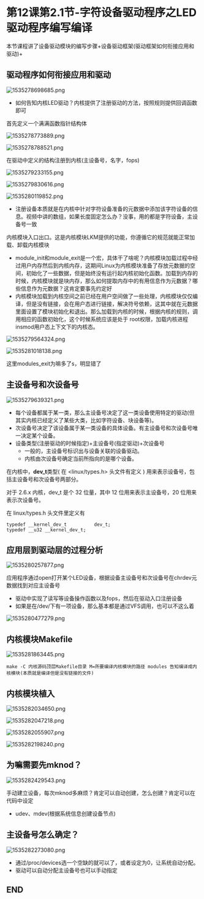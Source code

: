 # 第12课第2.1节-字符设备驱动程序之LED驱动程序编写编译

本节课程讲了设备驱动模块的编写步骤+设备驱动框架(驱动框架如何衔接应用和驱动)+

## 驱动程序如何衔接应用和驱动

![1535278698685.png](image/1535278698685.png)

* 如何告知内核LED驱动？内核提供了注册驱动的方法，按照规则提供回调函数即可

首先定义一个满满函数指针结构体

![1535278773889.png](image/1535278773889.png)

![1535278788521.png](image/1535278788521.png)

在驱动中定义的结构注册到内核(主设备号，名字，fops)

![1535279233155.png](image/1535279233155.png)

![1535279830616.png](image/1535279830616.png)

![1535280119852.png](image/1535280119852.png)

* 注册设备本质就是在内核中针对字符设备准备的元数据中添加该字符设备的信息。视频中讲的数组，如果长度固定怎么办？没事，用的都是字符设备，主设备号一致

内核模块入口出口。这是内核模块LKM提供的功能，你遵循它的规范就能正常加载、卸载内核模块

* module_init和module_exit是一个宏，具体干了啥呢？内核模块加载过程中经过用户内存然后到内核内存，这期间Linux为内核模块准备了存放元数据的空间，初始化了一些数据，但是始终没有运行起内核初始化函数。加载到内存的时候，内核模块就是块内存，那么如何提取内存中的有用信息作为元数据？哪些信息作为元数据？这肯定要事先约定好
* 内核模块加载到内核空间之前已经在用户空间做了一些处理，内核模块仅仅编译，但是没有链接，会在用户态进行链接，解决符号依赖，这其中就在元数据里面设置了模块初始化和退出。那么加载到内核的时候，根据内核的规则，调用相应的函数初始化，这个时候系统应该是处于 root权限，加载内核进程insmod用户态上下文下的内核态。

![1535279564324.png](image/1535279564324.png)

![1535281018138.png](image/1535281018138.png)

这里modules_exit为嘛多了s，明显错了

## 主设备号和次设备号

![1535279639321.png](image/1535279639321.png)

* 每个设备都属于某一类，那么主设备号决定了这一类设备使用特定的驱动(但其实内核已经定义了某些大类，比如字符设备、块设备等)。
* 次设备号决定了该设备属于某一类设备的具体设备。有主设备号和次设备号唯一决定某个设备。
* 设备类型(注册驱动的时候指定)+主设备号(指定驱动)+次设备号
  - 一般的，主设备号标识出与设备关联的设备驱动。
  - 内核由次设备号确定当前所指向的是哪个设备。

在内核中，**dev_t**类型( 在 <linux/types.h> 头文件有定义 ) 用来表示设备号，包括主设备号和次设备号两部分。

对于 2.6.x 内核，dev_t 是个 32 位量，其中 12 位用来表示主设备号，20 位用来表示次设备号。

在 linux/types.h 头文件里定义有
```
typedef __kernel_dev_t          dev_t;
typedef __u32 __kernel_dev_t;
```

## 应用层到驱动层的过程分析

![1535280257877.png](image/1535280257877.png)

应用程序通过open打开某个LED设备，根据设备主设备号和次设备号在chrdev元数据找到对应主设备号

* 驱动中实现了读写等设备操作函数以及fops，然后在驱动入口注册设备
* 如果是在/dev/下有一项设备，那么基本都是通过VFS调用，也可以不这么着

![1535280477279.png](image/1535280477279.png)

## 内核模块Makefile

![1535281863445.png](image/1535281863445.png)

```
make -C 内核源码顶层Makefile目录 M=所要编译内核模块的路径 modules 告知编译成内核模块(本质就是编译但是没有链接的文件)
```

## 内核模块植入

![1535282034650.png](image/1535282034650.png)

![1535282047218.png](image/1535282047218.png)

![1535282055907.png](image/1535282055907.png)

![1535282198240.png](image/1535282198240.png)

## 为嘛需要先mknod？

![1535282429543.png](image/1535282429543.png)

手动建立设备，每次mknod多麻烦？肯定可以自动创建，怎么创建？肯定可以在代码中设定

* udev、mdev(根据系统信息创建设备节点)

## 主设备号怎么确定？

![1535282273080.png](image/1535282273080.png)

* 通过/proc/devices选一个空缺的就可以了，或者设定为0，让系统自动分配。
* 驱动可以自动分配主设备号也可以手动指定



















## END
